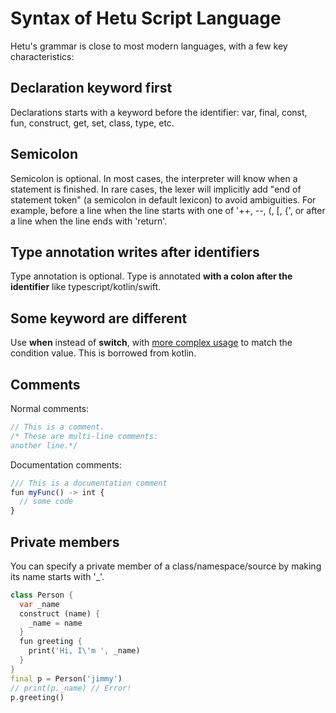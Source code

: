 # Syntax of Hetu Script Language

Hetu's grammar is close to most modern languages, with a few key characteristics:

## Declaration keyword first

Declarations starts with a keyword before the identifier: var, final, const, fun, construct, get, set, class, type, etc.

## Semicolon

Semicolon is optional. In most cases, the interpreter will know when a statement is finished. In rare cases, the lexer will implicitly add "end of statement token" (a semicolon in default lexicon) to avoid ambiguities. For example, before a line when the line starts with one of '++, --, (, [, {', or after a line when the line ends with 'return'.

## Type annotation writes after identifiers

Type annotation is optional. Type is annotated **with a colon after the identifier** like typescript/kotlin/swift.

## Some keyword are different

Use **when** instead of **switch**, with [more complex usage](../control_flow/readme.md#when) to match the condition value. This is borrowed from kotlin.

## Comments

Normal comments:

```typescript
// This is a comment.
/* These are multi-line comments:
another line.*/
```

Documentation comments:

```typescript
/// This is a documentation comment
fun myFunc() -> int {
  // some code
}
```

## Private members

You can specify a private member of a class/namespace/source by making its name starts with '\_'.

```dart
class Person {
  var _name
  construct (name) {
    _name = name
  }
  fun greeting {
    print('Hi, I\'m ', _name)
  }
}
final p = Person('jimmy')
// print(p._name) // Error!
p.greeting()
```
